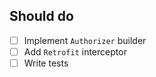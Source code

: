 ## Should do
- [ ] Implement `Authorizer` builder
- [ ] Add `Retrofit` interceptor
- [ ] Write tests